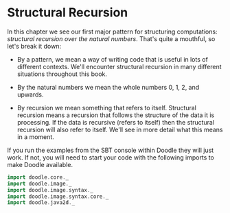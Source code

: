 # Structural Recursion

In this chapter we see our first major pattern for structuring computations: *structural recursion over the natural numbers*. That's quite a mouthful, so let's break it down:

- By a pattern, we mean a way of writing code that is useful in lots of different contexts. We'll encounter structural recursion in many different situations throughout this book. 

- By the natural numbers we mean the whole numbers 0, 1, 2, and upwards. 

- By recursion we mean something that refers to itself. Structural recursion means a recursion that follows the structure of the data it is processing. If the data is recursive (refers to itself) then the structural recursion will also refer to itself. We'll see in more detail what this means in a moment.

<div class="callout callout-info">
If you run the examples from the SBT console within Doodle they will just work. If not, you will need to start your code with the following imports to make Doodle available.

```scala mdoc:silent
import doodle.core._
import doodle.image._
import doodle.image.syntax._
import doodle.image.syntax.core._
import doodle.java2d._
```
</div>


